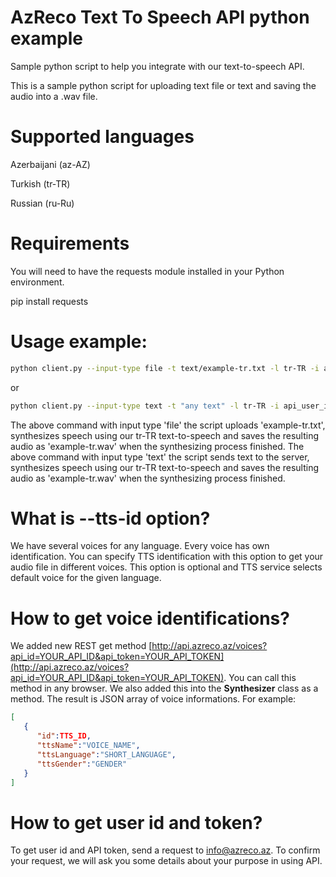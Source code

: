 # AzReco **Text To Speech** API python example
Sample python script to help you integrate with our text-to-speech API.

This is a sample python script for uploading text file or text and saving the audio into a .wav file.

# Supported languages
Azerbaijani (az-AZ)

Turkish  (tr-TR)

Russian  (ru-Ru)

# Requirements

You will need to have the requests module installed in your Python environment.

pip install requests

# Usage example:

```sh
python client.py --input-type file -t text/example-tr.txt -l tr-TR -i api_user_id -k api_token --tts-id tts_id -o example-tr.wav
```

or

```sh
python client.py --input-type text -t "any text" -l tr-TR -i api_user_id -k api_token --tts-id tts_id -o example-tr.wav
```

The above command with input type 'file' the script uploads 'example-tr.txt', synthesizes speech using our tr-TR text-to-speech and saves the resulting audio as 'example-tr.wav' when the synthesizing process finished. The above command with input type 'text' the script sends text to the server, synthesizes speech using our tr-TR text-to-speech and saves the resulting audio as 'example-tr.wav' when the synthesizing process finished. 

# What is --tts-id option?

We have several voices for any language. Every voice has own identification. You can specify TTS identification with this option to get your audio file in different voices.
This option is optional and TTS service selects default voice for the given language.

# How to get voice identifications?

We added new REST get method [http://api.azreco.az/voices?api_id=YOUR_API_ID&api_token=YOUR_API_TOKEN](http://api.azreco.az/voices?api_id=YOUR_API_ID&api_token=YOUR_API_TOKEN). You can call this method in any browser. We also added this into the **Synthesizer** class
as a method. The result is JSON array of voice informations. For example:
```json
[   
   {
      "id":TTS_ID,
      "ttsName":"VOICE_NAME",
      "ttsLanguage":"SHORT_LANGUAGE",
      "ttsGender":"GENDER"
   }
]
```

# How to get user id and token?

To get user id and API token, send a request to info@azreco.az.
To confirm your request, we will ask you some details about your purpose in using API.
